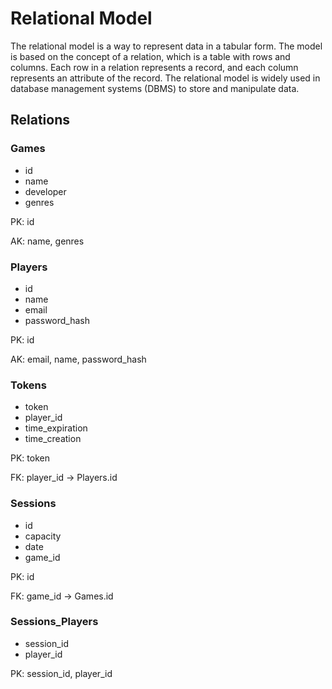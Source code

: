 # Relational Model

The relational model is a way to represent data in a tabular form. The model is based on the concept of a relation,
which is a table with rows and columns. Each row in a relation represents a record, and each column represents an
attribute of the record. The relational model is widely used in database management systems (DBMS) to store and
manipulate data.

## Relations

### Games

- id
- name
- developer
- genres

PK: id

AK: name, genres

### Players

- id
- name
- email
- password_hash

PK: id

AK: email, name, password_hash

### Tokens

- token
- player_id
- time_expiration
- time_creation

PK: token

FK: player_id -> Players.id

### Sessions

- id
- capacity
- date
- game_id

PK: id

FK: game_id -> Games.id


### Sessions_Players

- session_id
- player_id

PK: session_id, player_id

